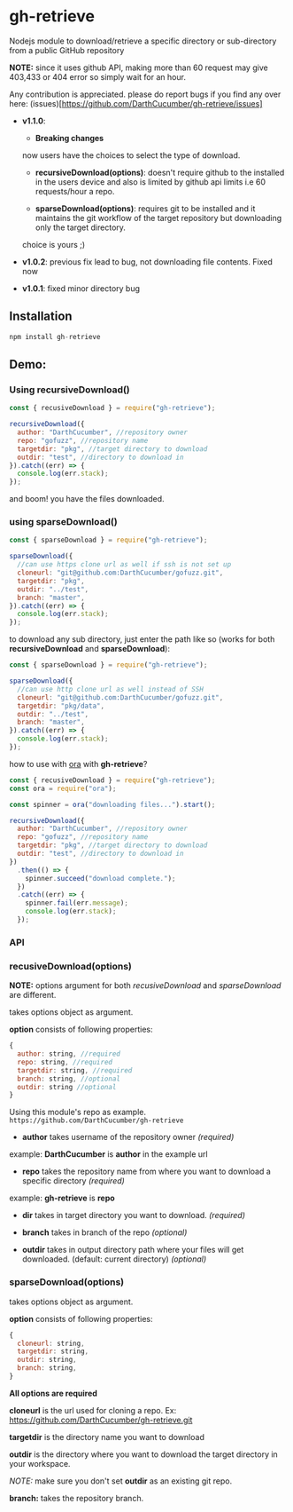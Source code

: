# gh-retrieve

Nodejs module to download/retrieve a specific directory or sub-directory from a public GitHub repository

**NOTE:** since it uses github API, making more than 60 request may give 403,433 or 404 error so simply wait for an hour.

Any contribution is appreciated.
please do report bugs if you find any over here: (issues)[https://github.com/DarthCucumber/gh-retrieve/issues]

- **v1.1.0**:

  - **Breaking changes**

  now users have the choices to select the type of download.

  - **recursiveDownload(options)**: doesn't require github to the installed in the users device and also is limited by github api limits i.e 60 requests/hour a repo.

  - **sparseDownload(options)**: requires git to be installed and it maintains the git workflow of the target repository but downloading only the target directory.

  choice is yours ;)

- **v1.0.2**: previous fix lead to bug, not downloading file contents. Fixed now

- **v1.0.1**: fixed minor directory bug

## Installation

```js
npm install gh-retrieve
```

## Demo:

### Using recursiveDownload()

```js
const { recusiveDownload } = require("gh-retrieve");

recursiveDownload({
  author: "DarthCucumber", //repository owner
  repo: "gofuzz", //repository name
  targetdir: "pkg", //target directory to download
  outdir: "test", //directory to download in
}).catch((err) => {
  console.log(err.stack);
});
```

and boom! you have the files downloaded.

### using sparseDownload()

```js
const { sparseDownload } = require("gh-retrieve");

sparseDownload({
  //can use https clone url as well if ssh is not set up
  cloneurl: "git@github.com:DarthCucumber/gofuzz.git",
  targetdir: "pkg",
  outdir: "../test",
  branch: "master",
}).catch((err) => {
  console.log(err.stack);
});
```

to download any sub directory, just enter the path like so (works for both **recursiveDownload** and **sparseDownload**):

```js
const { sparseDownload } = require("gh-retrieve");

sparseDownload({
  //can use http clone url as well instead of SSH
  cloneurl: "git@github.com:DarthCucumber/gofuzz.git",
  targetdir: "pkg/data",
  outdir: "../test",
  branch: "master",
}).catch((err) => {
  console.log(err.stack);
});
```

how to use with [ora](https://www.npmjs.com/package/ora) with **gh-retrieve**?

```js
const { recusiveDownload } = require("gh-retrieve");
const ora = require("ora");

const spinner = ora("downloading files...").start();

recursiveDownload({
  author: "DarthCucumber", //repository owner
  repo: "gofuzz", //repository name
  targetdir: "pkg", //target directory to download
  outdir: "test", //directory to download in
})
  .then(() => {
    spinner.succeed("download complete.");
  })
  .catch((err) => {
    spinner.fail(err.message);
    console.log(err.stack);
  });
```

### API

### recusiveDownload(options)

**NOTE:** options argument for both *recusiveDownload* and *sparseDownload* are different.

takes options object as argument.

**option** consists of following properties:

```js
{
  author: string, //required
  repo: string, //required
  targetdir: string, //required
  branch: string, //optional
  outdir: string //optional
}
```

Using this module's repo as example. `https://github.com/DarthCucumber/gh-retrieve`

- **author** takes username of the repository owner _(required)_

example: **DarthCucumber** is **author** in the example url

- **repo** takes the repository name from where you want to download a specific directory _(required)_

example: **gh-retrieve** is **repo**

- **dir** takes in target directory you want to download. _(required)_

- **branch** takes in branch of the repo _(optional)_

- **outdir** takes in output directory path where your files will get downloaded. (default: current directory) _(optional)_

### sparseDownload(options)

takes options object as argument.

**option** consists of following properties:

```js
{
  cloneurl: string,
  targetdir: string,
  outdir: string,
  branch: string,
}
```

**All options are required**

**cloneurl** is the url used for cloning a repo. Ex: https://github.com/DarthCucumber/gh-retrieve.git

**targetdir** is the directory name you want to download

**outdir** is the directory where you want to download the target directory in your workspace.

*NOTE:* make sure you don't set **outdir** as an existing git repo.

**branch:** takes the repository branch.